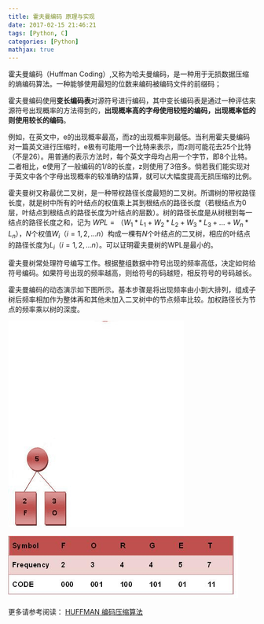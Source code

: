 ```yaml
---
title: 霍夫曼编码 原理与实现
date: 2017-02-15 21:46:21
tags: [Python, C]
categories: [Python]
mathjax: true
---
```


霍夫曼编码（Huffman Coding）,又称为哈夫曼编码，是一种用于无损数据压缩的熵编码算法。一种能够使用最短的位数来编码被编码文件的前缀码；

霍夫曼编码使用**变长编码表**对源符号进行编码，其中变长编码表是通过一种评估来源符号出现概率的方法得到的，**出现概率高的字母使用较短的编码，出现概率低的则使用较长的编码**。

例如，在英文中，e的出现概率最高，而z的出现概率则最低。当利用霍夫曼编码对一篇英文进行压缩时，e极有可能用一个比特来表示，而z则可能花去25个比特（不是26）。用普通的表示方法时，每个英文字母均占用一个字节，即8个比特。二者相比，e使用了一般编码的1/8的长度，z则使用了3倍多。倘若我们能实现对于英文中各个字母出现概率的较准确的估算，就可以大幅度提高无损压缩的比例。

霍夫曼树又称最优二叉树，是一种带权路径长度最短的二叉树。所谓树的带权路径长度，就是树中所有的叶结点的权值乘上其到根结点的路径长度（若根结点为0层，叶结点到根结点的路径长度为叶结点的层数）。树的路径长度是从树根到每一结点的路径长度之和，记为 $WPL=（W_1*L_1+W_2*L_2+W_3*L_3+...+W_n*L_n）$，$N$个权值$W_i$（$i=1,2,...n$）构成一棵有$N$个叶结点的二叉树，相应的叶结点的路径长度为$L_i$（$i=1,2,...n$）。可以证明霍夫曼树的WPL是最小的。

霍夫曼树常处理符号编写工作。根据整组数据中符号出现的频率高低，决定如何给符号编码。如果符号出现的频率越高，则给符号的码越短，相反符号的号码越长。

霍夫曼编码的动态演示如下图所示。基本步骤是将出现频率由小到大排列，组成子树后频率相加作为整体再和其他未加入二叉树中的节点频率比较。加权路径长为节点的频率乘以树的深度。

![Huffman_algorithm.gif](/sourcepictures/2017/02/15/Huffman_algorithm.gif)

![TABLE8.JPG](/sourcepictures/2017/02/15/TABLE8.JPG)

更多请参考阅读： [HUFFMAN 编码压缩算法](https://coolshell.cn/articles/7459.html)